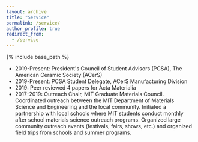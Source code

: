 ```yaml
---
layout: archive
title: "Service"
permalink: /service/
author_profile: true
redirect_from:
  - /service
---
```


{% include base_path %}

* 2019-Present: President's Council of Student Advisors (PCSA), The American Ceramic Society (ACerS)
* 2019-Present: PCSA Student Delegate, ACerS Manufacturing Division
* 2019: Peer reviewed 4 papers for Acta Materialia
* 2017-2019: Outreach Chair, MIT Graduate Materials Council. Coordinated outreach between the MIT Department of Materials Science and Engineering and the local community. Initiated a partnership with local schools where MIT students conduct monthly after school materials science outreach programs. Organized large community outreach events (festivals, fairs, shows, etc.) and organized field trips from schools and summer programs.

